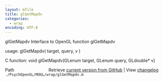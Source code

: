 ```yaml
---
layout: mfile
title: glGetMapdv
categories:
  - wrap
encoding: UTF-8
---
```


glGetMapdv  Interface to OpenGL function glGetMapdv

usage:  glGetMapdv\( target, query, v \)

C function:  void glGetMapdv\(GLenum target, GLenum query, GLdouble\* v\)


<div class="code_header" style="text-align:right;">
  <span style="float:left;">Path&nbsp;&nbsp;</span> <span class="counter">Retrieve <a href=
  "https://raw.github.com/Psychtoolbox-3/Psychtoolbox-3/beta/./PsychOpenGL/MOGL/wrap/glGetMapdv.m">current version from GitHub</a> | View <a href=
  "https://github.com/Psychtoolbox-3/Psychtoolbox-3/commits/beta/./PsychOpenGL/MOGL/wrap/glGetMapdv.m">changelog</a></span>
</div>
<div class="code">
  <code>./PsychOpenGL/MOGL/wrap/glGetMapdv.m</code>
</div>
